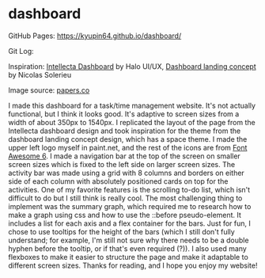 # dashboard

GitHub Pages: https://kyupin64.github.io/dashboard/

Git Log: [](log.txt)

Inspiration:
[Intellecta Dashboard](https://dribbble.com/shots/23428580-Intellecta-Dashboard) by Halo UI/UX,
[Dashboard landing concept](https://dribbble.com/shots/18538522-Dashboard-landing-concept) by Nicolas Solerieu

Image source: [papers.co](https://papers.co/desktop/nw64-space-star-blue-night-nature/)

I made this dashboard for a task/time management website. It's not actually functional, but I think it looks good. It's adaptive to screen sizes from a width of about 350px to 1540px. I replicated the layout of the page from the Intellecta dashboard design and took inspiration for the theme from the dashboard landing concept design, which has a space theme. I made the upper left logo myself in paint.net, and the rest of the icons are from [Font Awesome 6](https://fontawesome.com/). I made a navigation bar at the top of the screen on smaller screen sizes which is fixed to the left side on larger screen sizes. The activity bar was made using a grid with 8 columns and borders on either side of each column with absolutely positioned cards on top for the activities. One of my favorite features is the scrolling to-do list, which isn't difficult to do but I still think is really cool. The most challenging thing to implement was the summary graph, which required me to research how to make a graph using css and how to use the ::before pseudo-element. It includes a list for each axis and a flex container for the bars. Just for fun, I chose to use tooltips for the height of the bars (which I still don't fully understand; for example, I'm still not sure why there needs to be a double hyphen before the tooltip, or if that's even required (?)). I also used many flexboxes to make it easier to structure the page and make it adaptable to different screen sizes. Thanks for reading, and I hope you enjoy my website!